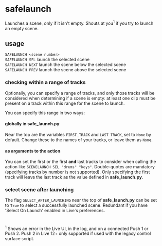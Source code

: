 # safelaunch

Launches a scene, only if it isn't empty. Shouts at you<sup>1</sup> if you try to launch an empty scene.

## usage
`SAFELAUNCH <scene number>`\
`SAFELAUNCH SEL` launch the selected scene\
`SAFELAUNCH NEXT` launch the scene below the selected scene\
`SAFELAUNCH PREV` launch the scene above the selected scene

### checking within a range of tracks

Optionally, you can specify a range of tracks, and only those tracks will be considered when determining if a scene is empty: at least one clip must be present on a track within this range for the scene to launch.

You can specify this range in two ways:

#### globally in safe_launch.py

Near the top are the variables `FIRST_TRACK` and `LAST TRACK`, set to `None` by default. Change these to the names of your tracks, or leave them as `None`.

#### as arguments to the action

You can set the first or the first __and__ last tracks to consider when calling the action like `SCENELAUNCH SEL "drums" "keys"`. Double-quotes are mandatory (specifying tracks by number is not supported). Only specifying the first track will leave the last track as the value defined in __safe_launch.py__.

### select scene after launching
The flag `SELECT_AFTER_LAUNCHING` near the top of __safe_launch.py__ can be set to `True` to select a successfully launched scene. Redundant if you have 'Select On Launch' enabled in Live's preferences.
#

<sup>1</sup> Shows an error in the Live UI, in the log, and on a connected Push 1 or Push 2. Push 2 in Live 12+ only supported if used with the legacy control surface script.